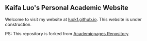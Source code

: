 ## Kaifa Luo's Personal Academic Website

Welcome to visit my website at [luokf.github.io](https://luokf.github.io). This website is under construction.

PS: This repository is forked from [Academicpages Repository](https://github.com/academicpages/academicpages.github.io).
